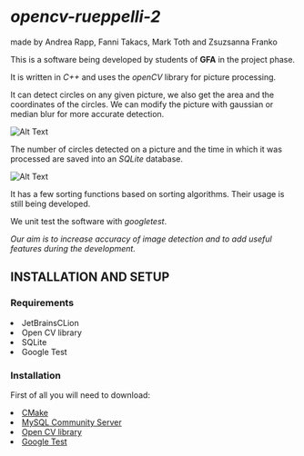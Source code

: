 # *opencv-rueppelli-2*
<p>made by Andrea Rapp, Fanni Takacs, Mark Toth and Zsuzsanna Franko</p>

 This is a software being developed by students of **GFA** in the project phase. 

 It is written in *C++* and uses the *openCV* library for picture processing.
 
 It can detect circles on any given picture, we also get the area and the coordinates of the circles.
 We can modify the picture with gaussian or median blur for more accurate detection.
 
 ![Alt Text](img/featuresguide01.jpg)
 
 
 The number of circles detected on a picture and the time in which it was processed are saved into an *SQLite* database.
 
  ![Alt Text](img/featuresguide02.jpg)
 
 
 It has a few sorting functions based on sorting algorithms. Their usage is still being developed.
 
 We unit test the software with *googletest*.

*Our aim is to increase accuracy of image detection and to add useful features during the development.*

<h2> INSTALLATION AND SETUP </h2>

<h3> Requirements </h3> 

<li>JetBrainsCLion</li>
<li>Open CV library</li>
<li>SQLite</li>
<li>Google Test</li>

<h3> Installation </h3>

First of all you will need to download:

<li> <a href="https://cmake.org/download/" rel="nofollow">CMake</a></li>
<li> <a href="https://dev.mysql.com/downloads/mysql/" rel="nofollow">MySQL Community Server</a></li>
<li> <a href="https://cmake.org/download/" rel="nofollow">Open CV library</a></li>
<li> <a href="https://github.com/green-fox-academy/teaching-materials/blob/master/workshop/testing/env-setup/cpp/resource/googletest.zip" rel="nofollow">Google Test</a></li>


